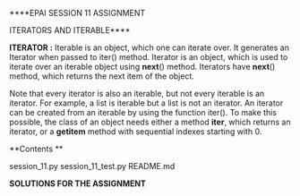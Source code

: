 ****EPAI SESSION 11 ASSIGNMENT 

ITERATORS AND ITERABLE****

**ITERATOR :**
Iterable is an object, which one can iterate over. It generates an Iterator when passed to iter() method. Iterator is an object, which is used to iterate over an iterable object using __next__() method. Iterators have __next__() method, which returns the next item of the object.

Note that every iterator is also an iterable, but not every iterable is an iterator. For example, a list is iterable but a list is not an iterator. An iterator can be created from an iterable by using the function iter(). To make this possible, the class of an object needs either a method __iter__, which returns an iterator, or a __getitem__ method with sequential indexes starting with 0.

**Contents **

session_11.py
session_11_test.py
README.md



**SOLUTIONS FOR THE ASSIGNMENT**




